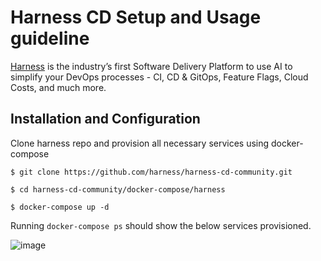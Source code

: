 # Harness CD Setup and Usage guideline

[Harness](https://www.harness.io/) is the industry’s first Software Delivery Platform to use AI to simplify your DevOps processes - CI, CD & GitOps, Feature Flags, Cloud Costs, and much more.

## Installation and Configuration

Clone harness repo and provision all necessary services using docker-compose

```
$ git clone https://github.com/harness/harness-cd-community.git

$ cd harness-cd-community/docker-compose/harness

$ docker-compose up -d
```

Running `docker-compose ps` should show the below services provisioned.

![image](https://github.com/narramadan/gotchas/assets/3821456/bfb1a2d9-584a-479f-881e-1c665a5f18ff)

